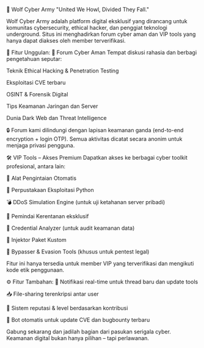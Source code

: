 🐺 Wolf Cyber Army
"United We Howl, Divided They Fall."

Wolf Cyber Army adalah platform digital eksklusif yang dirancang untuk komunitas cybersecurity, ethical hacker, dan penggiat teknologi underground. Situs ini menghadirkan forum cyber aman dan VIP tools yang hanya dapat diakses oleh member terverifikasi.

🔐 Fitur Unggulan:
🧠 Forum Cyber Aman
Tempat diskusi rahasia dan berbagi pengetahuan seputar:

Teknik Ethical Hacking & Penetration Testing

Eksploitasi CVE terbaru

OSINT & Forensik Digital

Tips Keamanan Jaringan dan Server

Dunia Dark Web dan Threat Intelligence

🔒 Forum kami dilindungi dengan lapisan keamanan ganda (end-to-end encryption + login OTP). Semua aktivitas dicatat secara anonim untuk menjaga privasi pengguna.

🛠️ VIP Tools – Akses Premium
Dapatkan akses ke berbagai cyber toolkit profesional, antara lain:

🧰 Alat Pengintaian Otomatis

🐍 Perpustakaan Eksploitasi Python

💣 DDoS Simulation Engine (untuk uji ketahanan server pribadi)

🔎 Pemindai Kerentanan eksklusif

💼 Credential Analyzer (untuk audit keamanan data)

📡 Injektor Paket Kustom

🎯 Bypasser & Evasion Tools (khusus untuk pentest legal)

Fitur ini hanya tersedia untuk member VIP yang terverifikasi dan mengikuti kode etik penggunaan.

⚙️ Fitur Tambahan:
🔔 Notifikasi real-time untuk thread baru dan update tools

📥 File-sharing terenkripsi antar user

👑 Sistem reputasi & level berdasarkan kontribusi

🤖 Bot otomatis untuk update CVE dan bugbounty terbaru

Gabung sekarang dan jadilah bagian dari pasukan serigala cyber.
Keamanan digital bukan hanya pilihan – tapi perlawanan.

